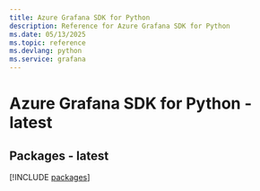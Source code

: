 ```yaml
---
title: Azure Grafana SDK for Python
description: Reference for Azure Grafana SDK for Python
ms.date: 05/13/2025
ms.topic: reference
ms.devlang: python
ms.service: grafana
---
```

# Azure Grafana SDK for Python - latest
## Packages - latest
[!INCLUDE [packages](grafana-index.md)]